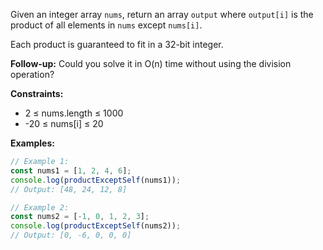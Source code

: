 Given an integer array `nums`, return an array `output` where `output[i]` is the product of all elements in `nums` except `nums[i]`.

Each product is guaranteed to fit in a 32-bit integer.

**Follow-up:** Could you solve it in O(n) time without using the division operation?

**Constraints:**
- 2 ≤ nums.length ≤ 1000
- -20 ≤ nums[i] ≤ 20

**Examples:**

```typescript
// Example 1:
const nums1 = [1, 2, 4, 6];
console.log(productExceptSelf(nums1));
// Output: [48, 24, 12, 8]

// Example 2:
const nums2 = [-1, 0, 1, 2, 3];
console.log(productExceptSelf(nums2));
// Output: [0, -6, 0, 0, 0]
```
